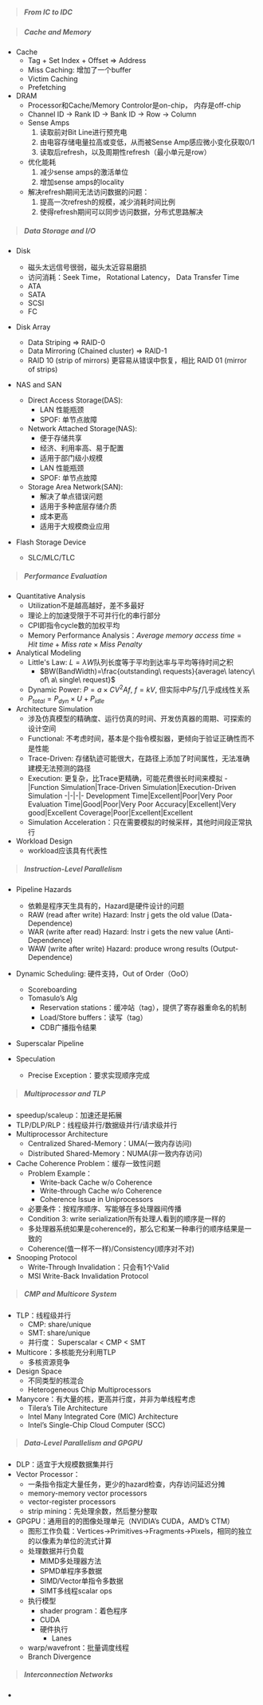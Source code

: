 > ##### From IC to IDC 

> ##### Cache and Memory

- Cache
    - Tag + Set Index + Offset => Address
    - Miss Caching: 增加了一个buffer
    - Victim Caching
    - Prefetching
- DRAM
    - Processor和Cache/Memory Controlor是on-chip， 内存是off-chip
    - Channel ID -> Rank ID -> Bank ID -> Row -> Column
    - Sense Amps
        1. 读取前对Bit Line进行预充电
        2. 由电容存储电量拉高或变低，从而被Sense Amp感应微小变化获取0/1
        3. 读取后refresh，以及周期性refresh（最小单元是row）
    - 优化能耗
        1. 减少sense amps的激活单位
        2. 增加sense amps的locality
    - 解决refresh期间无法访问数据的问题：
        1. 提高一次refresh的规模，减少消耗时间比例
        2. 使得refresh期间可以同步访问数据，分布式思路解决

> ##### Data Storage and I/O

- Disk
    - 磁头太远信号很弱，磁头太近容易磨损
    - 访问消耗：Seek Time， Rotational Latency， Data Transfer Time
    - ATA
    - SATA
    - SCSI
    - FC

- Disk Array
    - Data Striping => RAID-0
    - Data Mirroring (Chained cluster) => RAID-1
    - RAID 10 (strip of mirrors) 更容易从错误中恢复，相比 RAID 01 (mirror of strips)

- NAS and SAN
    - Direct Access Storage(DAS):
        - LAN 性能瓶颈
        - SPOF: 单节点故障
    - Network Attached Storage(NAS):
        - 便于存储共享
        - 经济、利用率高、易于配置
        - 适用于部门级小规模
        - LAN 性能瓶颈
        - SPOF: 单节点故障
    - Storage Area Network(SAN):
        - 解决了单点错误问题
        - 适用于多种底层存储介质
        - 成本更高
        - 适用于大规模商业应用

- Flash Storage Device
    - SLC/MLC/TLC

> ##### Performance Evaluation
- Quantitative Analysis
    - Utilization不是越高越好，差不多最好
    - 理论上的加速受限于不可并行化的串行部分
    - CPI即指令cycle数的加权平均
    - Memory Performance Analysis：$Average\ memory\ access\ time=Hit\ time + Miss\ rate \times Miss\ Penalty$
- Analytical Modeling
    - Little's Law: $L=\lambda W$队列长度等于平均到达率与平均等待时间之积
        - $BW(BandWidth)=\frac{outstanding\ requests}{average\ latency\ of\ a\ single\ request}$ 
    - Dynamic Power: $P=a \times CV^2Af$, $f=kV$, 但实际中$P$与$f$几乎成线性关系
    - $P_{total}=P_{dyn} \times U+P_{idle}$
- Architecture Simulation
    - 涉及仿真模型的精确度、运行仿真的时间、开发仿真器的周期、可探索的设计空间
    - Functional: 不考虑时间，基本是个指令模拟器，更倾向于验证正确性而不是性能
    - Trace-Driven: 存储轨迹可能很大，在路径上添加了时间属性，无法准确建模无法预测的路径
    - Execution: 更复杂，比Trace更精确，可能花费很长时间来模拟
        -|Function Simulation|Trace-Driven Simulation|Execution-Driven Simulation
        -|-|-|-
        Development Time|Excellent|Poor|Very Poor 
        Evaluation Time|Good|Poor|Very Poor 
        Accuracy|Excellent|Very good|Excellent 
        Coverage|Poor|Excellent|Excellent
    - Simulation Acceleration：只在需要模拟的时候采样，其他时间段正常执行
- Workload Design
    - workload应该具有代表性

> ##### Instruction-Level Parallelism

- Pipeline Hazards
    - 依赖是程序天生具有的，Hazard是硬件设计的问题
    - RAW (read after write) Hazard: Instr j gets the old value (Data-Dependence)
    - WAR (write after read) Hazard: Instr i gets the new value (Anti-Dependence)
    - WAW (write after write) Hazard: produce wrong results (Output-Dependence)

- Dynamic Scheduling: 硬件支持，Out of Order（OoO）
    - Scoreboarding
    - Tomasulo’s Alg
        - Reservation stations：缓冲站（tag），提供了寄存器重命名的机制
        - Load/Store buffers：读写（tag）
        - CDB广播指令结果

- Superscalar Pipeline

- Speculation
    - Precise Exception：要求实现顺序完成

> ##### Multiprocessor and TLP

- speedup/scaleup：加速还是拓展
- TLP/DLP/RLP：线程级并行/数据级并行/请求级并行
- Multiprocessor Architecture
    - Centralized Shared-Memory：UMA(一致内存访问)
    - Distributed Shared-Memory：NUMA(非一致内存访问)
- Cache Coherence Problem：缓存一致性问题
    - Problem Example：
        - Write-back Cache w/o Coherence
        - Write-through Cache w/o Coherence
        - Coherence Issue in Uniprocessors
    - 必要条件：按程序顺序、写能够在多处理器间传播
    - Condition 3: write serialization所有处理人看到的顺序是一样的
    - 多处理器系统如果是coherence的，那么它和某一种串行的顺序结果是一致的
    - Coherence(值一样不一样)/Consistency(顺序对不对)
- Snooping Protocol
    - Write-Through Invalidation：只会有1个Valid
    - MSI Write-Back Invalidation Protocol

> ##### CMP and Multicore System

- TLP：线程级并行
    - CMP: share/unique
    - SMT: share/unique
    - 并行度： Superscalar < CMP < SMT
- Multicore：多核能充分利用TLP
    - 多核资源竞争
- Design Space
    - 不同类型的核混合
    - Heterogeneous Chip Multiprocessors
- Manycore：有大量的核，更高并行度，并非为单线程考虑
    - Tilera’s Tile Architecture 
    - Intel Many Integrated Core (MIC) Architecture
    - Intel’s Single-Chip Cloud Computer (SCC)

> ##### Data-Level Parallelism and GPGPU 

- DLP：适宜于大规模数据集并行
- Vector Processor：
    - 一条指令指定大量任务，更少的hazard检查，内存访问延迟分摊
    - memory-memory vector processors
    - vector-register processors
    - strip mining：先处理余数，然后整分整取
- GPGPU：通用目的的图像处理单元（NVIDIA’s CUDA，AMD’s CTM）
    - 图形工作负载：Vertices->Primitives->Fragments->Pixels，相同的独立的以像素为单位的流式计算
    - 处理数据并行负载
        - MIMD多处理器方法
        - SPMD单程序多数据
        - SIMD/Vector单指令多数据
        - SIMT多线程scalar ops
    - 执行模型
        - shader program：着色程序
        - CUDA
        - 硬件执行
            - Lanes
    - warp/wavefront：批量调度线程
    - Branch Divergence

> ##### Interconnection Networks 

- 